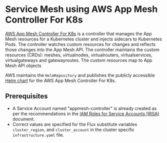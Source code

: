 # Service Mesh using AWS App Mesh Controller For K8s
[AWS App Mesh Controller For K8s](https://aws.github.io/aws-app-mesh-controller-for-k8s/) is a controller that manages the App Mesh resources for a Kubernetes cluster and injects sidecars to Kubernetes Pods. The controller watches custom resources for changes and reflects those changes into the App Mesh API. The controller maintains the custom resources (CRDs): meshes, virtualnodes, virtualrouters, virtualservices, virtualgateways and gatewayroutes. The custom resources map to App Mesh API objects

AWS maintains the `HelmRepository` and publishes the publicly accessible [Helm chart](https://github.com/aws/eks-charts/tree/master/stable/appmesh-controller) for the AWS App Mesh Controller For K8s.

## Prerequisites
* A Service Account named "appmesh-controller" is already created as per the recommendations in the [IAM Roles for Service Accounts (IRSA)](https://devcloud.swcoe.ge.com/devspace/pages/viewpage.action?pageId=1836988664#IAMRolesforServiceAccounts(IRSA)-Known_Service_AccountsKnownServiceAccounts) document.
* Correct values are specified for the Flux substitute variables `cluster_region`, and `cluster_account` in the cluster specific `infrastructure.yaml` file.
